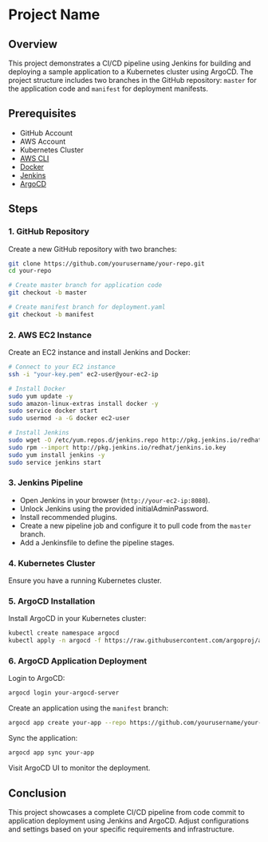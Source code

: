 
# Project Name

## Overview

This project demonstrates a CI/CD pipeline using Jenkins for building and deploying a sample application to a Kubernetes cluster using ArgoCD. The project structure includes two branches in the GitHub repository: `master` for the application code and `manifest` for deployment manifests.

## Prerequisites

- GitHub Account
- AWS Account
- Kubernetes Cluster
- [AWS CLI](https://aws.amazon.com/cli/)
- [Docker](https://docs.docker.com/get-docker/)
- [Jenkins](https://www.jenkins.io/doc/book/installing/)
- [ArgoCD](https://argoproj.github.io/argo-cd/getting_started/)

## Steps

### 1. GitHub Repository

Create a new GitHub repository with two branches:

```bash
git clone https://github.com/yourusername/your-repo.git
cd your-repo

# Create master branch for application code
git checkout -b master

# Create manifest branch for deployment.yaml
git checkout -b manifest
```

### 2. AWS EC2 Instance

Create an EC2 instance and install Jenkins and Docker:

```bash
# Connect to your EC2 instance
ssh -i "your-key.pem" ec2-user@your-ec2-ip

# Install Docker
sudo yum update -y
sudo amazon-linux-extras install docker -y
sudo service docker start
sudo usermod -a -G docker ec2-user

# Install Jenkins
sudo wget -O /etc/yum.repos.d/jenkins.repo http://pkg.jenkins.io/redhat/jenkins.repo
sudo rpm --import http://pkg.jenkins.io/redhat/jenkins.io.key
sudo yum install jenkins -y
sudo service jenkins start
```

### 3. Jenkins Pipeline

- Open Jenkins in your browser (`http://your-ec2-ip:8080`).
- Unlock Jenkins using the provided initialAdminPassword.
- Install recommended plugins.
- Create a new pipeline job and configure it to pull code from the `master` branch.
- Add a Jenkinsfile to define the pipeline stages.

### 4. Kubernetes Cluster

Ensure you have a running Kubernetes cluster.

### 5. ArgoCD Installation

Install ArgoCD in your Kubernetes cluster:

```bash
kubectl create namespace argocd
kubectl apply -n argocd -f https://raw.githubusercontent.com/argoproj/argo-cd/stable/manifests/install.yaml
```

### 6. ArgoCD Application Deployment

Login to ArgoCD:

```bash
argocd login your-argocd-server
```

Create an application using the `manifest` branch:

```bash
argocd app create your-app --repo https://github.com/yourusername/your-repo.git --path=manifest --dest-server=https://kubernetes.default.svc --dest-namespace=default
```

Sync the application:

```bash
argocd app sync your-app
```

Visit ArgoCD UI to monitor the deployment.

## Conclusion

This project showcases a complete CI/CD pipeline from code commit to application deployment using Jenkins and ArgoCD. Adjust configurations and settings based on your specific requirements and infrastructure.
